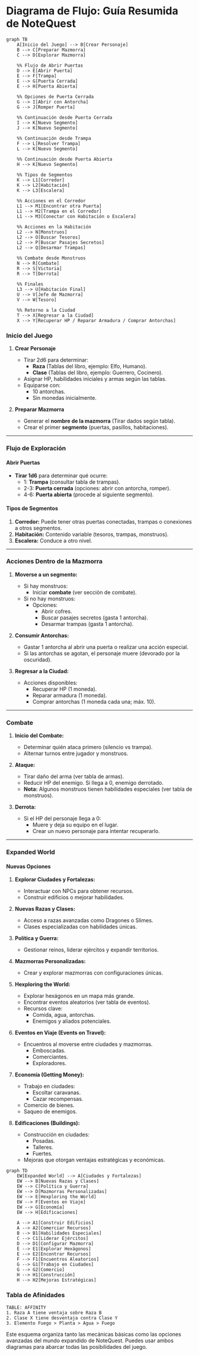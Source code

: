 # Diagrama de Flujo: Guía Resumida de NoteQuest

```mermaid
graph TB
    A[Inicio del Juego] --> B[Crear Personaje]
    B --> C[Preparar Mazmorra]
    C --> D[Explorar Mazmorra]

    %% Flujo de Abrir Puertas
    D --> E[Abrir Puerta]
    E --> F[Trampa]
    E --> G[Puerta Cerrada]
    E --> H[Puerta Abierta]

    %% Opciones de Puerta Cerrada
    G --> I[Abrir con Antorcha]
    G --> J[Romper Puerta]

    %% Continuación desde Puerta Cerrada
    I --> K[Nuevo Segmento]
    J --> K[Nuevo Segmento]

    %% Continuación desde Trampa
    F --> L[Resolver Trampa]
    L --> K[Nuevo Segmento]

    %% Continuación desde Puerta Abierta
    H --> K[Nuevo Segmento]

    %% Tipos de Segmentos
    K --> L1[Corredor]
    K --> L2[Habitación]
    K --> L3[Escalera]

    %% Acciones en el Corredor
    L1 --> M1[Encontrar otra Puerta]
    L1 --> M2[Trampa en el Corredor]
    L1 --> M3[Conectar con Habitación o Escalera]

    %% Acciones en la Habitación
    L2 --> N[Monstruos]
    L2 --> O[Buscar Tesoros]
    L2 --> P[Buscar Pasajes Secretos]
    L2 --> Q[Desarmar Trampas]

    %% Combate desde Monstruos
    N --> R[Combate]
    R --> S[Victoria]
    R --> T[Derrota]

    %% Finales
    L3 --> U[Habitación Final]
    U --> V[Jefe de Mazmorra]
    V --> W[Tesoro]

    %% Retorno a la Ciudad
    T --> X[Regresar a la Ciudad]
    X --> Y[Recuperar HP / Reparar Armadura / Comprar Antorchas]
```

### Inicio del Juego
1. **Crear Personaje**
   - Tirar 2d6 para determinar:
     - **Raza** (Tablas del libro, ejemplo: Elfo, Humano).
     - **Clase** (Tablas del libro, ejemplo: Guerrero, Cocinero).
   - Asignar HP, habilidades iniciales y armas según las tablas.
   - Equiparse con:
     - 10 antorchas.
     - Sin monedas inicialmente.

2. **Preparar Mazmorra**
   - Generar el **nombre de la mazmorra** (Tirar dados según tabla).
   - Crear el primer **segmento** (puertas, pasillos, habitaciones).

---

### Flujo de Exploración
#### Abrir Puertas
- **Tirar 1d6** para determinar qué ocurre:
  - 1: **Trampa** (consultar tabla de trampas).
  - 2-3: **Puerta cerrada** (opciones: abrir con antorcha, romper).
  - 4-6: **Puerta abierta** (procede al siguiente segmento).

#### Tipos de Segmentos
1. **Corredor:** Puede tener otras puertas conectadas, trampas o conexiones a otros segmentos.
2. **Habitación:** Contenido variable (tesoros, trampas, monstruos).
3. **Escalera:** Conduce a otro nivel.

---

### Acciones Dentro de la Mazmorra
1. **Moverse a un segmento:**
   - Si hay monstruos:
     - Iniciar **combate** (ver sección de combate).
   - Si no hay monstruos:
     - Opciones:
       - Abrir cofres.
       - Buscar pasajes secretos (gasta 1 antorcha).
       - Desarmar trampas (gasta 1 antorcha).

2. **Consumir Antorchas:**
   - Gastar 1 antorcha al abrir una puerta o realizar una acción especial.
   - Si las antorchas se agotan, el personaje muere (devorado por la oscuridad).

3. **Regresar a la Ciudad:**
   - Acciones disponibles:
     - Recuperar HP (1 moneda).
     - Reparar armadura (1 moneda).
     - Comprar antorchas (1 moneda cada una; máx. 10).

---

### Combate
1. **Inicio del Combate:**
   - Determinar quién ataca primero (silencio vs trampa).
   - Alternar turnos entre jugador y monstruos.

2. **Ataque:**
   - Tirar daño del arma (ver tabla de armas).
   - Reducir HP del enemigo. Si llega a 0, enemigo derrotado.
   - **Nota:** Algunos monstruos tienen habilidades especiales (ver tabla de monstruos).

3. **Derrota:**
   - Si el HP del personaje llega a 0:
     - Muere y deja su equipo en el lugar.
     - Crear un nuevo personaje para intentar recuperarlo.

---

### Expanded World
#### Nuevas Opciones
1. **Explorar Ciudades y Fortalezas:**
   - Interactuar con NPCs para obtener recursos.
   - Construir edificios o mejorar habilidades.

2. **Nuevas Razas y Clases:**
   - Acceso a razas avanzadas como Dragones o Slimes.
   - Clases especializadas con habilidades únicas.

3. **Política y Guerra:**
   - Gestionar reinos, liderar ejércitos y expandir territorios.

4. **Mazmorras Personalizadas:**
   - Crear y explorar mazmorras con configuraciones únicas.

5. **Hexploring the World:**
   - Explorar hexágonos en un mapa más grande.
   - Encontrar eventos aleatorios (ver tabla de eventos).
   - Recursos clave:
     - Comida, agua, antorchas.
     - Enemigos y aliados potenciales.

6. **Eventos en Viaje (Events on Travel):**
   - Encuentros al moverse entre ciudades y mazmorras.
     - Emboscadas.
     - Comerciantes.
     - Exploradores.

7. **Economía (Getting Money):**
   - Trabajo en ciudades:
     - Escoltar caravanas.
     - Cazar recompensas.
   - Comercio de bienes.
   - Saqueo de enemigos.

8. **Edificaciones (Buildings):**
   - Construcción en ciudades:
     - Posadas.
     - Talleres.
     - Fuertes.
   - Mejoras que otorgan ventajas estratégicas y económicas.

```mermaid
graph TD
    EW[Expanded World] --> A[Ciudades y Fortalezas]
    EW --> B[Nuevas Razas y Clases]
    EW --> C[Política y Guerra]
    EW --> D[Mazmorras Personalizadas]
    EW --> E[Hexploring the World]
    EW --> F[Eventos en Viaje]
    EW --> G[Economía]
    EW --> H[Edificaciones]

    A --> A1[Construir Edificios]
    A --> A2[Comerciar Recursos]
    B --> B1[Habilidades Especiales]
    C --> C1[Liderar Ejércitos]
    D --> D1[Configurar Mazmorra]
    E --> E1[Explorar Hexágonos]
    E --> E2[Encontrar Recursos]
    F --> F1[Encuentros Aleatorios]
    G --> G1[Trabajo en Ciudades]
    G --> G2[Comercio]
    H --> H1[Construcción]
    H --> H2[Mejoras Estratégicas]
```

### Tabla de Afinidades
```plaintext
TABLE: AFFINITY
1. Raza A tiene ventaja sobre Raza B
2. Clase X tiene desventaja contra Clase Y
3. Elemento Fuego > Planta > Agua > Fuego
```

Este esquema organiza tanto las mecánicas básicas como las opciones avanzadas del mundo expandido de NoteQuest. Puedes usar ambos diagramas para abarcar todas las posibilidades del juego.
